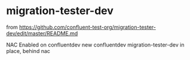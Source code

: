 # migration-tester-dev
from https://github.com/confluent-test-org/migration-tester-dev/edit/master/README.md

NAC Enabled on confluentdev
new confluentdev migration-tester-dev in place, behind nac
